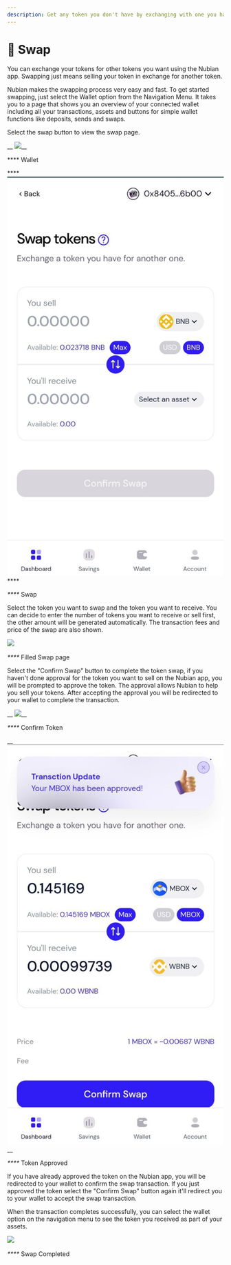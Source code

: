 ```yaml
---
description: Get any token you don't have by exchanging with one you have.
---
```


# 💱 Swap

You can exchange your tokens for other tokens you want using the Nubian app. Swapping just means selling your token in exchange for another token.

Nubian makes the swapping process very easy and fast. To get started swapping, just select the Wallet option from the Navigation Menu. It takes you to a page that shows you an overview of your connected wallet including all your transactions, assets and buttons for simple wallet functions like deposits, sends and swaps.

Select the swap button to view the swap page.

&#x20;                                         __                                          ![](../.gitbook/assets/dashboard\_swap.jpg)__

&#x20;                                                                                   ****                                                                                    Wallet

&#x20;                                                    ****                                                     ![](<../.gitbook/assets/empty swap (1).jpg>)****

&#x20;                                                                                       _****_                                                                                        Swap

Select the token you want to swap and the token you want to receive. You can decide to enter the number of tokens you want to receive or sell first, the other amount will be generated automatically. The transaction fees and price of the swap are also shown.

&#x20;                                          ![](../.gitbook/assets/filled\_swap.jpg)

&#x20;                                                                             _****_                                                                              Filled Swap page

Select the "Confirm Swap" button to complete the token swap, if you haven't done approval for the token you want to sell on the Nubian app, you will be prompted to approve the token. The approval allows Nubian to help you sell your tokens. After accepting the approval you will be redirected to your wallet to complete the transaction.&#x20;

&#x20;                                             __                                              ![](../.gitbook/assets/approve\_mbox.jpg)__

&#x20;                                                                                   _****_                                                                                    Confirm Token

&#x20;                                             __                                              ![](<../.gitbook/assets/approved (1).jpg>)__

&#x20;                                                                               _****_                                                                                Token Approved

If you have already approved the token on the Nubian app, you will be redirected to your wallet to confirm the swap transaction. If you just approved the token select the "Confirm Swap" button again it'll redirect you to your wallet to accept the swap transaction.

When the transaction completes successfully, you can select the wallet option on the navigation menu to see the token you received as part of your assets.

&#x20;                                                ![](<../.gitbook/assets/swap\_completed (1).jpg>)

&#x20;                                                                                     _****_                                                                                      Swap Completed
